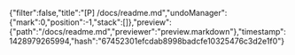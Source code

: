{"filter":false,"title":"[P] /docs/readme.md","undoManager":{"mark":0,"position":-1,"stack":[]},"preview":{"path":"/docs/readme.md","previewer":"preview.markdown"},"timestamp":1428979265994,"hash":"67452301efcdab8998badcfe10325476c3d2e1f0"}